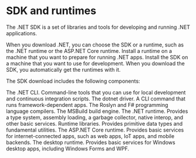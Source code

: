 ﻿SDK and runtimes
=================
The .NET SDK is a set of libraries and tools for developing and running .NET applications.

When you download .NET, you can choose the SDK or a runtime, such as the .NET runtime or the ASP.NET Core runtime. Install a runtime on a machine that you want to prepare for running .NET apps. Install the SDK on a machine that you want to use for development. When you download the SDK, you automatically get the runtimes with it.

The SDK download includes the following components:

The .NET CLI. Command-line tools that you can use for local development and continuous integration scripts.
The dotnet driver. A CLI command that runs framework-dependent apps.
The Roslyn and F# programming language compilers.
The MSBuild build engine.
The .NET runtime. Provides a type system, assembly loading, a garbage collector, native interop, and other basic services.
Runtime libraries. Provides primitive data types and fundamental utilities.
The ASP.NET Core runtime. Provides basic services for internet-connected apps, such as web apps, IoT apps, and mobile backends.
The desktop runtime. Provides basic services for Windows desktop apps, including Windows Forms and WPF.